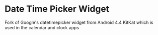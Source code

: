 # Date Time Picker Widget

Fork of Google's datetimepicker widget from Android 4.4 KitKat which is used in the calendar and clock apps